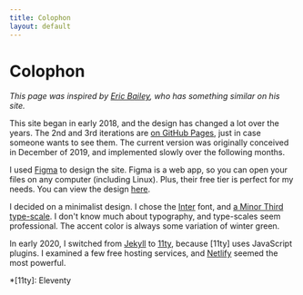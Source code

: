 ```yaml
---
title: Colophon
layout: default
---
```


# Colophon

_This page was inspired by [Eric Bailey](https://ericwbailey.design), who has something similar on his site._

This site began in early 2018, and the design has changed a lot over the years. The 2nd and 3rd iterations are [on GitHub Pages](https://binyamin.github.io/archives), just in case someone wants to see them. The current version was originally conceived in December of 2019, and implemented slowly over the following months.

I used [Figma](https://figma.com) to design the site. Figma is a web app, so you can open your files on any computer (including Linux). Plus, their free tier is perfect for my needs. You can view the design [here](https://www.figma.com/file/CERO1a9U7dVXyCm9p2tqnp/Binyam.in).

I decided on a minimalist design. I chose the [Inter](https://rsms.me/inter) font, and [a Minor Third type-scale](https://type-scale.com/?scale=1.200). I don't know much about typography, and type-scales seem professional. The accent color is always some variation of winter green.

In early 2020, I switched from [Jekyll](https://jekyllrb.com) to [11ty](https://11ty.dev), because [11ty] uses JavaScript plugins. I examined a few free hosting services, and [Netlify](https://netlify.com) seemed the most powerful.

*[11ty]: Eleventy
